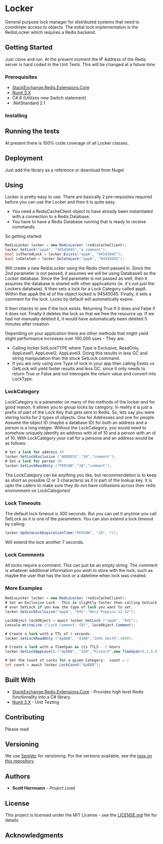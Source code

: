 # Locker

General purpose lock manager for distributed systems that need to coordinate access to objects.  The initial lock implementation is the RedisLocker which requires a Redis backend.

## Getting Started

Just clone and run.  At the present moment the IP Address of the Redis server is hard coded in the Unit Tests.  This will be changed at a future time

### Prerequisites
* [StackExchange.Redis.Extensions.Core](https://github.com/imperugo/StackExchange.Redis.Extensions)
* [Nunit 3.X](https://github.com/nunit/nunit)
* C# 8  (Utilizes new Switch statement)
* .NetStandard 2.1




### Installing



## Running the tests

At present there is 100% code coverage of all Locker classes.



## Deployment

Just add the library as a reference or download from Nuget

## Using
Locker is pretty easy to use.  There are basically 2 pre-requisites required before you can use the Locker and then it is quite easy.
* You need a RedisCacheClient object to have already been instantiated with a connection to a Redis Database. 
* You have to have a Redis Database running that is ready to receive commands.

So getting started:
````csharp
RedisLocker locker = new RedisLocker (redisCacheClient); 
locker.SetLock("appA", "94545045","a comment");
bool isThereALock = locker.Exists("appA", "94545045");
bool isDeleted = locker.DeleteLock("appA", "94545045");

````

Will create a new RedisLocker using the Redis client passed in.  Since the 2nd parameter is not passed, it assumes we will be using Database0 as the Locker database.  Since the 3rd parameter is not passed as well, then it assumes the database is shared with other applications (ie. it's not just the Lockers database).
It then sets a lock for a Lock Category called appA.  Within that appA the id of the object locked is 94545045. Finally, it sets a comment for the lock.  Locks by default will automatically expire. 

It then checks to see if the lock exists. Returning True if it does and False if it does not.
Finally it deletes the lock so that we free the resource up.  If we had not manually deleted it, it would have automatically been deleted 5 minutes after creation.

Depending on your application there are other methods that might yield slight performance increases over 100,000 uses - They are:
* Calling locker.SetLockTYPE where Type is Exclusive, ReadOnly, AppLevel1, AppLevel2, AppLevel3.  Doing this results in less GC and string manipulation than the stock SetLock command.
* If you are only using one Type of lock in your app then calling Exists vs GetLock will yield faster results and less GC, since it only needs to return True or False and not interogate the return value and convert into LockType.

### LockCategory
LockCategory is a parameter on many of the methods of the locker and for good reason.  It allows you to group locks by category.  In reality it is just a prefix of part of the Lock Key that gets sent to Redis.  So, lets say you were storing locks for 2 types of objects.  One for Addresses and one for people.  Assume the object ID (maybe a database ID) for both an address and a person is a long integer.  Without the LockCategory, you would need to somehow uniquely identify an address with id of 10 and a person with an id of 10.  With LockCategory your call for a persona and an address would be as follows:
````csharp
# Set a lock for address 10
locker.SetLockExclusive ("ADDRESS","10","comment");
# Set a lock for person 10
locker.SetLockReadOnly ("PERSON","10","comment");
````

The LockCategory can be anything you like, but recommendation is to keep as short as possible (2 or 3 characters) as it is part of the lookup key.
It is upto the callers to make sure they do not have collissions across their redis environment on LockCategories!

### Lock Timeouts 
The default lock timeout is 300 seconds.  But you can set it anytime you call SetLock as it is one of the parameters.
You can also extend a lock timeout by calling:
````csharp
locker.UpdateLockExpirationTime("PERSON", "10", 7));
````
Will extend the lock another 7 seconds.

### Lock Comments
All locks require a comment.  This can just be an empty string.  The comment is whatever additional information you wish to store with the lock, such as maybe the user that has the lock or a datetime when lock was created.  

### More Examples
````csharp
RedisLocker locker = new RedisLocker (redisCacheClient); 
# Set an Exclusive Lock - This is slightly faster than calling SetLock and should be preferred 
# over SetLock if you kow the type of lock you want to set.
locker.SetLockExclusive("appA", "945","Mary Poppins:12-32");

LockObject lockObject = await locker.GetLock ("appA", "945");
Console.WriteLine ("Lock Comment: {0}", lockObject.Comment);

# Create a lock with a TTL of 4 seconds.
locker.SetLockReadOnly ("ApBBB", "43AB","John Smith",4000);

# Create a lock with a TimeSpan as its TTLS - 2 hours
locker.SetLockAppLevel1 ("ApBBB", "32H","Pickard",new TimeSpan(0,2,0,0));

# Get the Count of Locks for a given Category:  count = 2
int count = await locker.LockCount("ApBBB");


````

## Built With

* [StackExchange.Redis.Extensions.Core](https://github.com/imperugo/StackExchange.Redis.Extensions) - Provides high level Redis functionality into a C# library.
* [Nunit 3.X](https://github.com/nunit/nunit) - Unit Testing


## Contributing

Please read 

## Versioning

We use [SemVer](http://semver.org/) for versioning. For the versions available, see the [tags on this repository](https://github.com/your/project/tags). 

## Authors

* **Scott Herrmann** - *Project Lead* 



## License

This project is licensed under the MIT License - see the [LICENSE.md](LICENSE.md) file for details

## Acknowledgments

